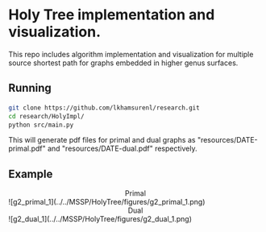# Holy Tree implementation and visualization.

This repo includes algorithm implementation and visualization for multiple
source shortest path for graphs embedded in higher genus surfaces.

## Running

```bash
git clone https://github.com/lkhamsurenl/research.git
cd research/HolyImpl/
python src/main.py
```

This will generate pdf files for primal and dual graphs as 
"resources/DATE-primal.pdf" and "resources/DATE-dual.pdf"
respectively.

## Example

<center>Primal</center>
![g2_primal_1](../../MSSP/HolyTree/figures/g2_primal_1.png) 

<center>Dual</center>
![g2_dual_1](../../MSSP/HolyTree/figures/g2_dual_1.png)